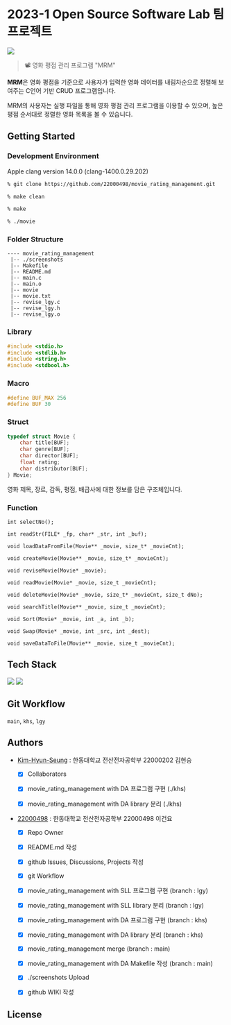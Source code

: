 # 2023-1 Open Source Software Lab 팀 프로젝트

![](https://cdn.pixabay.com/photo/2016/01/22/08/17/banner-1155437_1280.png)

> 📽️ 영화 평점 관리 프로그램 "MRM"

**MRM**은 영화 평점을 기준으로 사용자가 입력한 영화 데이터를 내림차순으로 정렬해 보여주는 C언어 기반 CRUD 프로그램입니다.

MRM의 사용자는 실행 파일을 통해 영화 평점 관리 프로그램을 이용할 수 있으며, 높은 평점 순서대로 정렬한 영화 목록을 볼 수 있습니다.

## Getting Started
### Development Environment
Apple clang version 14.0.0 (clang-1400.0.29.202)

```zsh 
% git clone https://github.com/22000498/movie_rating_management.git

% make clean

% make

% ./movie
```

### Folder Structure
```
---- movie_rating_management
 |-- ./screenshots
 |-- Makefile
 |-- README.md
 |-- main.c
 |-- main.o
 |-- movie
 |-- movie.txt
 |-- revise_lgy.c
 |-- revise_lgy.h
 |-- revise_lgy.o
```

### Library
```C
#include <stdio.h>
#include <stdlib.h>
#include <string.h>
#include <stdbool.h>
```

### Macro
```C
#define BUF_MAX 256
#define BUF 30
```

### Struct
```C
typedef struct Movie {
    char title[BUF];
    char genre[BUF];
    char director[BUF];
    float rating;
    char distributor[BUF];
} Movie;
```
영화 제목, 장르, 감독, 평점, 배급사에 대한 정보를 담은 구조체입니다.
### Function 
`int selectNo();`

`int readStr(FILE* _fp, char* _str, int _buf);`

`void loadDataFromFile(Movie** _movie, size_t* _movieCnt);`

`void createMovie(Movie** _movie, size_t* _movieCnt);`

`void reviseMovie(Movie* _movie);`

`void readMovie(Movie* _movie, size_t _movieCnt);`

`void deleteMovie(Movie* _movie, size_t* _movieCnt, size_t dNo);`

`void searchTitle(Movie** _movie, size_t _movieCnt);`

`void Sort(Movie* _movie, int _a, int _b);`

`void Swap(Movie* _movie, int _src, int _dest);`

`void saveDataToFile(Movie** _movie, size_t _movieCnt);`

## Tech Stack
<img src="https://img.shields.io/badge/c-00599C?style=for-the-badge&logo=c%2B%2B&logoColor=white"> <img src="https://img.shields.io/badge/git-F05032?style=for-the-badge&logo=git&logoColor=white">

## Git Workflow

`main`, `khs`, `lgy`

## Authors
* [Kim-Hyun-Seung](https://github.com/Kim-Hyun-Seung) : 한동대학교 전산전자공학부 22000202 김현승

  - [X] Collaborators
  
  - [X] movie_rating_management with DA 프로그램 구현 (./khs)

  - [X] movie_rating_management with DA library 분리 (./khs)
 
* [22000498](https://github.com/22000498) : 한동대학교 전산전자공학부 22000498 이건요

  - [X] Repo Owner
  
  - [X] README.md 작성
  
  - [X] github Issues, Discussions, Projects 작성

  - [X] git Workflow

  - [X] movie_rating_management with SLL 프로그램 구현 (branch : lgy)

  - [X] movie_rating_management with SLL library 분리 (branch : lgy)
  
  - [X] movie_rating_management with DA 프로그램 구현 (branch : khs)
  
  - [X] movie_rating_management with DA library 분리 (branch : khs)

  - [X] movie_rating_management merge (branch : main)

  - [X] movie_rating_management with DA Makefile 작성 (branch : main)

  - [X] ./screenshots Upload

  - [X] github WIKI 작성

## License
